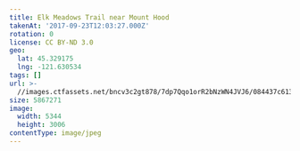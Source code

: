 ```yaml
---
title: Elk Meadows Trail near Mount Hood
takenAt: '2017-09-23T12:03:27.000Z'
rotation: 0
license: CC BY-ND 3.0
geo:
  lat: 45.329175
  lng: -121.630534
tags: []
url: >-
  //images.ctfassets.net/bncv3c2gt878/7dp7Qqo1orR2bNzWN4JVJ6/084437c61362b7c8868e2746d146df1e/elk-meadows-trail-near-mount-hood_37291739691_o
size: 5867271
image:
  width: 5344
  height: 3006
contentType: image/jpeg
---
```



